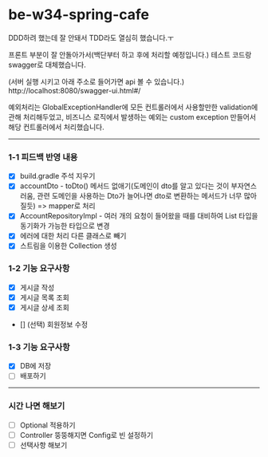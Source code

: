 # be-w34-spring-cafe

DDD하려 했는데 잘 안돼서 TDD라도 열심히 했습니다.ㅜ

프론트 부분이 잘 안돌아가서(백단부터 하고 후에 처리할 예정입니다.) 테스트 코드랑 swagger로 대체했습니다.

(서버 실행 시키고 아래 주소로 들어가면 api 볼 수 있습니다.)
http://localhost:8080/swagger-ui.html#/ 


예외처리는 GlobalExceptionHandler에 모든 컨트롤러에서 사용할만한 validation에 관해 처리해두었고,
비즈니스 로직에서 발생하는 예외는 custom exception 만들어서 해당 컨트롤러에서 처리했습니다. 

---
### 1-1 피드백 반영 내용
- [x] build.gradle 주석 지우기 
- [x] accountDto - toDto() 메서드 없애기(도메인이 dto를 알고 있다는 것이 부자연스러움, 관련 도메인을 사용하는 Dto가 늘어나면 dto로 변환하는 메서드가 너무 많아질듯) => mapper로 처리
- [x] AccountRepositoryImpl - 여러 개의 요청이 들어왔을 때를 대비하여 List 타입을 동기화가 가능한 타입으로 변경
- [x] 에러에 대한 처리 다른 클래스로 빼기
- [x] 스트림을 이용한 Collection 생성 

### 1-2 기능 요구사항
- [x] 게시글 작성
- [x] 게시글 목록 조회
- [x] 게시글 상세 조회
- [] (선택) 회원정보 수정

### 1-3 기능 요구사항
- [x] DB에 저장
- [ ] 배포하기

---
### 시간 나면 해보기
- [ ] Optional 적용하기
- [ ] Controller 뚱뚱해지면 Config로 빈 설정하기
- [ ] 선택사항 해보기
